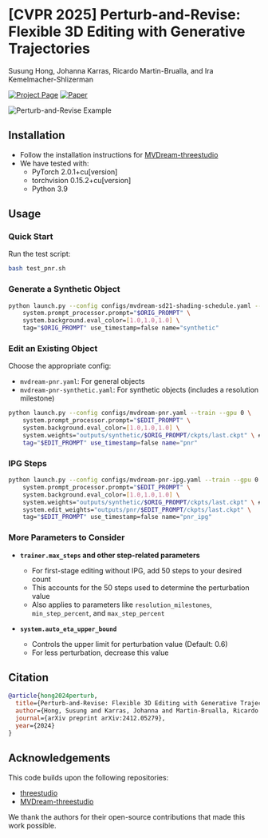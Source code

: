 # [CVPR 2025] Perturb-and-Revise: Flexible 3D Editing with Generative Trajectories

Susung Hong, Johanna Karras, Ricardo Martin-Brualla, and Ira Kemelmacher-Shlizerman

[![Project Page](https://img.shields.io/badge/Project-Page-blue)](https://susunghong.github.io/Perturb-and-Revise/)
[![Paper](https://img.shields.io/badge/Paper-arXiv-red)](https://arxiv.org/abs/2412.05279)

![Perturb-and-Revise Example](https://susunghong.github.io/Perturb-and-Revise/assets/split_gifs/comp_part18.gif)

## Installation

- Follow the installation instructions for [MVDream-threestudio](https://github.com/bytedance/MVDream-threestudio)
- We have tested with:
  - PyTorch 2.0.1+cu[version]
  - torchvision 0.15.2+cu[version]
  - Python 3.9

## Usage

### Quick Start

Run the test script:
```bash
bash test_pnr.sh
```

### Generate a Synthetic Object
```bash
python launch.py --config configs/mvdream-sd21-shading-schedule.yaml --train --gpu 0 \
    system.prompt_processor.prompt="$ORIG_PROMPT" \
    system.background.eval_color=[1.0,1.0,1.0] \
    tag="$ORIG_PROMPT" use_timestamp=false name="synthetic"
```

### Edit an Existing Object
Choose the appropriate config:
- `mvdream-pnr.yaml`: For general objects
- `mvdream-pnr-synthetic.yaml`: For synthetic objects (includes a resolution milestone)

```bash
python launch.py --config configs/mvdream-pnr.yaml --train --gpu 0 \
    system.prompt_processor.prompt="$EDIT_PROMPT" \
    system.background.eval_color=[1.0,1.0,1.0] \
    system.weights="outputs/synthetic/$ORIG_PROMPT/ckpts/last.ckpt" \ # Replace this with the path to your weights
    tag="$EDIT_PROMPT" use_timestamp=false name="pnr"
```

### IPG Steps
```bash
python launch.py --config configs/mvdream-pnr-ipg.yaml --train --gpu 0 \
    system.prompt_processor.prompt="$EDIT_PROMPT" \
    system.background.eval_color=[1.0,1.0,1.0] \
    system.weights="outputs/synthetic/$ORIG_PROMPT/ckpts/last.ckpt" \ # Replace this with the path to your weights
    system.edit_weights="outputs/pnr/$EDIT_PROMPT/ckpts/last.ckpt" \
    tag="$EDIT_PROMPT" use_timestamp=false name="pnr_ipg"
```

### More Parameters to Consider

- **`trainer.max_steps` and other step-related parameters** 
  - For first-stage editing without IPG, add 50 steps to your desired count
  - This accounts for the 50 steps used to determine the perturbation value
  - Also applies to parameters like `resolution_milestones`, `min_step_percent`, and `max_step_percent`

- **`system.auto_eta_upper_bound`**
  - Controls the upper limit for perturbation value (Default: 0.6)
  - For less perturbation, decrease this value

## Citation

```bibtex
@article{hong2024perturb,
  title={Perturb-and-Revise: Flexible 3D Editing with Generative Trajectories},
  author={Hong, Susung and Karras, Johanna and Martin-Brualla, Ricardo and Kemelmacher-Shlizerman, Ira},
  journal={arXiv preprint arXiv:2412.05279},
  year={2024}
}
```

## Acknowledgements

This code builds upon the following repositories:
- [threestudio](https://github.com/threestudio-project/threestudio)
- [MVDream-threestudio](https://github.com/bytedance/MVDream-threestudio)

We thank the authors for their open-source contributions that made this work possible.

